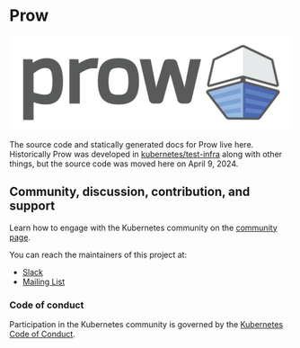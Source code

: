 # Prow
![Prow Logo](./site/static/images/logo-horizontal.svg)

The source code and statically generated docs for Prow live here. Historically Prow was developed in [kubernetes/test-infra](https://github.com/kubernetes/test-infra) along with other things, but the source code was moved here on April 9, 2024.

## Community, discussion, contribution, and support

Learn how to engage with the Kubernetes community on the [community page](http://kubernetes.io/community/).

You can reach the maintainers of this project at:

- [Slack](https://kubernetes.slack.com/messages/sig-testing)
- [Mailing List](https://groups.google.com/forum/#!forum/kubernetes-sig-testing)

### Code of conduct

Participation in the Kubernetes community is governed by the [Kubernetes Code of Conduct](code-of-conduct.md).
